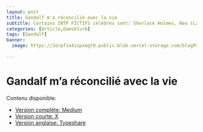 ```yaml
---
layout: post
title: Gandalf m'a réconcilié avec la vie
subtitle: Certains INTP FICTIFS célèbres sont: Sherlock Holmes, Neo (La Matrice/Matrix), et Gandalf.
categories: [Article,Gamsblurb]
tags: [Gandalf]
banner:
  image: https://2orpfio4ixpxegt9.public.blob.vercel-storage.com/blogPost/cm0cfphhf00lmlb0c67d036e8/preview-image-ZbYl0a55qAyhUN6BCOXlZ5YP58hVhB.jfif
  
---
```


# Gandalf m’a réconcilié avec la vie

Contenu disponible:
- [Version complète: Medium](https://medium.com/@martin.gamsby/gandalf-ma-r%C3%A9concili%C3%A9-avec-la-vie-4e629cf3f8a7)
- [Version courte: X](https://x.com/MartinGamsby/status/1828416284746191223)
- [Version anglaise: Typeshare](https://typeshare.co/martingamsby/posts/gandalf-reconciled-me-with-life)


